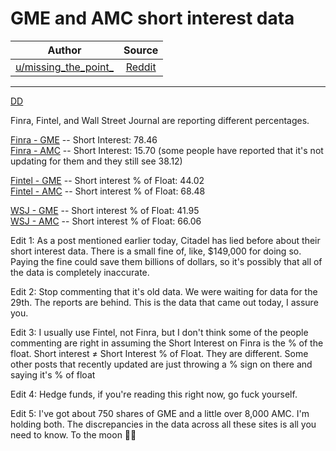 GME and AMC short interest data
===============================

| Author       | Source       | 
| :-------------: |:-------------:|
|  [u/missing_the_point_](https://www.reddit.com/user/missing_the_point_/) | [Reddit](https://www.reddit.com/r/wallstreetbets/comments/lghaex/gme_and_amc_short_interest_data/) | 

---


[DD](https://www.reddit.com/r/wallstreetbets/search?q=flair_name%3A%22DD%22&restrict_sr=1)

Finra, Fintel, and Wall Street Journal are reporting different percentages.

[Finra - GME](http://finra-markets.morningstar.com/MarketData/EquityOptions/detail.jsp?query=126:0P000002CH) -- Short Interest: 78.46\
[Finra - AMC](http://finra-markets.morningstar.com/MarketData/EquityOptions/detail.jsp?query=126:0P00011H0G) -- Short Interest: 15.70 (some people have reported that it's not updating for them and they still see 38.12)

[Fintel - GME](https://fintel.io/ss/us/gme) -- Short interest % of Float: 44.02\
[Fintel - AMC](https://fintel.io/ss/us/amc) -- Short interest % of Float: 68.48

[WSJ - GME](https://www.wsj.com/market-data/quotes/GME) -- Short interest % of Float: 41.95\
[WSJ - AMC](https://www.wsj.com/market-data/quotes/AMC) -- Short interest % of Float: 66.06

Edit 1: As a post mentioned earlier today, Citadel has lied before about their short interest data. There is a small fine of, like, $149,000 for doing so. Paying the fine could save them billions of dollars, so it's possibly that all of the data is completely inaccurate.

Edit 2: Stop commenting that it's old data. We were waiting for data for the 29th. The reports are behind. This is the data that came out today, I assure you.

Edit 3: I usually use Fintel, not Finra, but I don't think some of the people commenting are right in assuming the Short Interest on Finra is the % of the float. Short interest ≠ Short Interest % of Float. They are different. Some other posts that recently updated are just throwing a % sign on there and saying it's % of float

Edit 4: Hedge funds, if you're reading this right now, go fuck yourself.

Edit 5: I've got about 750 shares of GME and a little over 8,000 AMC. I'm holding both. The discrepancies in the data across all these sites is all you need to know. To the moon 🚀🌒

